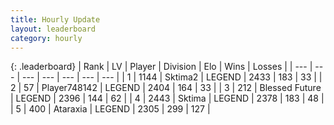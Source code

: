 ```yaml
---
title: Hourly Update
layout: leaderboard
category: hourly
---
```


{: .leaderboard}
| Rank | LV | Player | Division | Elo | Wins | Losses |
| --- | --- | --- | --- | --- | --- | --- |
| <span data-change="0">1</span> | 1144 | <span title="ID: 402846">Sktima2</span> | LEGEND | <span data-change="0">2433</span> | <span data-change="0">183</span> | <span data-change="0">33</span> |
| <span data-change="1">2</span> | 57 | <span title="ID: 748142">Player748142</span> | LEGEND | <span data-change="0">2404</span> | <span data-change="0">164</span> | <span data-change="0">33</span> |
| <span data-change="-1">3</span> | 212 | <span title="ID: 725085">Blessed Future</span> | LEGEND | <span data-change="-15">2396</span> | <span data-change="0">144</span> | <span data-change="1">62</span> |
| <span data-change="0">4</span> | 2443 | <span title="ID: 353063">Sktima</span> | LEGEND | <span data-change="0">2378</span> | <span data-change="0">183</span> | <span data-change="0">48</span> |
| <span data-change="0">5</span> | 400 | <span title="ID: 745153">Ataraxia</span> | LEGEND | <span data-change="0">2305</span> | <span data-change="0">299</span> | <span data-change="0">127</span> |